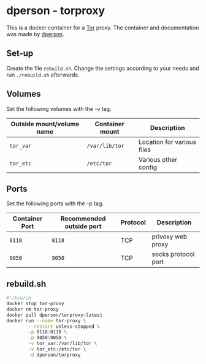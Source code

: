 # dperson - torproxy

This is a docker container for a [Tor](../tor.md) proxy.
The container and documentation was made by [dperson](https://hub.docker.com/r/dperson/torproxy).

## Set-up

Create the file `rebuild.sh`.
Change the settings according to your needs and run `./rebuild.sh` afterwards.

## Volumes

Set the following volumes with the -v tag.

| Outside mount/volume name | Container mount | Description                |
| ------------------------- | --------------- | -------------------------- |
| `tor_var`                 | `/var/lib/tor`  | Location for various files |
| `tor_etc`                 | `/etc/tor`      | Various other config       |

## Ports

Set the following ports with the -p tag.

| Container Port | Recommended outside port | Protocol | Description         |
| -------------- | ------------------------ | -------- | ------------------- |
| `8118`         | `8118`                   | TCP      | privoxy web proxy   |
| `9050`         | `9050`                   | TCP      | socks protocol port |

## rebuild.sh

```sh
#!/bin/sh
docker stop tor-proxy
docker rm tor-proxy
docker pull dperson/torproxy:latest
docker run --name tor-proxy \
        --restart unless-stopped \
        -p 8118:8118 \
        -p 9050:9050 \
        -v tor_var:/var/lib/tor \
        -v tor_etc:/etc/tor \
        -d dperson/torproxy
```
